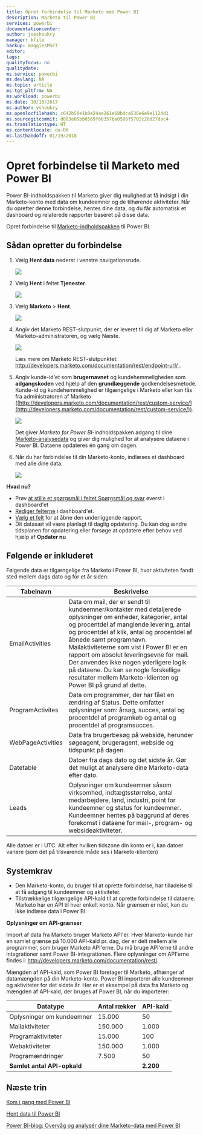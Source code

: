 ```yaml
---
title: Opret forbindelse til Marketo med Power BI
description: Marketo til Power BI
services: powerbi
documentationcenter: 
author: joeshoukry
manager: kfile
backup: maggiesMSFT
editor: 
tags: 
qualityfocus: no
qualitydate: 
ms.service: powerbi
ms.devlang: NA
ms.topic: article
ms.tgt_pltfrm: NA
ms.workload: powerbi
ms.date: 10/16/2017
ms.author: yshoukry
ms.openlocfilehash: c642b50e1b0e24aa261e68bdca536e6e9e112dd1
ms.sourcegitcommit: d803e85bb0569f6b357ba0586f5702c20d27dac4
ms.translationtype: HT
ms.contentlocale: da-DK
ms.lasthandoff: 01/19/2018
---
```

# <a name="connect-to-marketo-with-power-bi"></a>Opret forbindelse til Marketo med Power BI
Power BI-indholdspakken til Marketo giver dig mulighed at få indsigt i din Marketo-konto med data om kundeemner og de tilhørende aktiviteter. Når du opretter denne forbindelse, hentes dine data, og du får automatisk et dashboard og relaterede rapporter baseret på disse data.

Opret forbindelse til [Marketo-indholdspakken](https://app.powerbi.com/getdata/services/marketo) til Power BI.

## <a name="how-to-connect"></a>Sådan opretter du forbindelse
1. Vælg **Hent data** nederst i venstre navigationsrude.
   
   ![](media/service-connect-to-marketo/pbi_getdata.png)
2. Vælg **Hent** i feltet **Tjenester**.
   
   ![](media/service-connect-to-marketo/pbi_getservices.png) 
3. Vælg **Marketo** \> **Hent**.
   
   ![](media/service-connect-to-marketo/marketo.png)
4. Angiv det Marketo REST-slutpunkt, der er leveret til dig af Marketo eller Marketo-administratoren, og vælg Næste.
   
   ![](media/service-connect-to-marketo/pbi_marketoconnect.png)
   
   Læs mere om Marketo REST-slutpunktet: [http://developers.marketo.com/documentation/rest/endpoint-url/ ](http://developers.marketo.com/documentation/rest/endpoint-url/).
5. Angiv kunde-id'et som **brugernavnet** og kundehemmeligheden som **adgangskoden** ved hjælp af den **grundlæggende** godkendelsesmetode. Kunde-id og kundehemmelighed er tilgængelige i Marketo eller kan fås fra administratoren af Marketo ([http://developers.marketo.com/documentation/rest/custom-service/](http://developers.marketo.com/documentation/rest/custom-service/)). 
   
   ![](media/service-connect-to-marketo/pbi_marketosignin.png)
   
   Det giver *Marketo for Power BI*-indholdspakken adgang til dine [Marketo-analysedata](https://powerbi.microsoft.com/integrations/marketo) og giver dig mulighed for at analysere dataene i Power BI. Dataene opdateres én gang om dagen.
6. Når du har forbindelse til din Marketo-konto, indlæses et dashboard med alle dine data:
   
   ![](media/service-connect-to-marketo/pbi_marketodash.png)

**Hvad nu?**

* Prøv [at stille et spørgsmål i feltet Spørgsmål og svar](power-bi-q-and-a.md) øverst i dashboard'et
* [Rediger felterne](service-dashboard-edit-tile.md) i dashboard'et.
* [Vælg et felt](service-dashboard-tiles.md) for at åbne den underliggende rapport.
* Dit datasæt vil være planlagt til daglig opdatering. Du kan dog ændre tidsplanen for opdatering eller forsøge at opdatere efter behov ved hjælp af **Opdater nu**

## <a name="whats-included"></a>Følgende er inkluderet
Følgende data er tilgængelige fra Marketo i Power BI, hvor aktiviteten fandt sted mellem dags dato og for et år siden:

| Tabelnavn | Beskrivelse |
| --- | --- |
| EmailActivities |Data om mail, der er sendt til kundeemner/kontakter med detaljerede oplysninger om enheder, kategorier, antal og procentdel af manglende levering, antal og procentdel af klik, antal og procentdel af åbnede samt programnavn. Mailaktiviteterne som vist i Power BI er en rapport om absolut leveringsevne for mail. Der anvendes ikke nogen yderligere logik på dataene. Du kan se nogle forskellige resultater mellem Marketo-klienten og Power BI på grund af dette. |
| ProgramActivites |Data om programmer, der har fået en ændring af Status. Dette omfatter oplysninger som: årsag, succes, antal og procentdel af programkøb og antal og procentdel af programsucces. |
| WebPageActivities |Data fra brugerbesøg på webside, herunder søgeagent, brugeragent, webside og tidspunkt på dagen. |
| Datetable |Datoer fra dags dato og det sidste år.  Gør det muligt at analysere dine Marketo-data efter dato. |
| Leads |Oplysninger om kundeemner såsom virksomhed, indtægtsstørrelse, antal medarbejdere, land, industri, point for kundeemner og status for kundeemner. Kundeemner hentes på baggrund af deres forekomst i dataene for mail-, program- og websideaktiviteter. |

Alle datoer er i UTC. Alt efter hvilken tidszone din konto er i, kan datoer variere (som det på tilsvarende måde ses i Marketo-klienten)

## <a name="system-requirements"></a>Systemkrav
* Den Marketo-konto, du bruger til at oprette forbindelse, har tilladelse til at få adgang til kundeemner og aktiviteter.
* Tilstrækkelige tilgængelige API-kald til at oprette forbindelse til dataene.  Marketo har en API til hver enkelt konto.  Når grænsen er nået, kan du ikke indlæse data i Power BI. 

**Oplysninger om API-grænser**

Import af data fra Marketo bruger Marketo API'er. Hver Marketo-kunde har en samlet grænse på 10.000 API-kald pr. dag, der er delt mellem alle programmer, som bruger Marketo API'erne. Du må bruge API'erne til andre integrationer samt Power BI-integrationen. Flere oplysninger om API'erne findes i: <http://developers.marketo.com/documentation/rest/>.

Mængden af API-kald, som Power BI foretager til Marketo, afhænger af datamængden på din Marketo-konto. Power BI importerer alle kundeemner og aktiviteter for det sidste år. Her er et eksempel på data fra Marketo og mængden af API-kald, der bruges af Power BI, når du importerer:  

| Datatype | Antal rækker | API-kald |
| --- | --- | --- |
| Oplysninger om kundeemner |15.000 |50 |
| Mailaktiviteter |150.000 |1.000 |
| Programaktiviteter |15.000 |100 |
| Webaktiviteter |150.000 |1.000 |
| Programændringer |7.500 |50 |
| **Samlet antal API-opkald** | |**2.200** |

## <a name="next-steps"></a>Næste trin
[Kom i gang med Power BI](service-get-started.md)

[Hent data til Power BI](service-get-data.md)

[Power BI-blog: Overvåg og analysér dine Marketo-data med Power BI](http://blogs.msdn.com/b/powerbi/archive/2015/03/19/monitor-and-analyze-your-marketo-data-with-power-bi.aspx)

